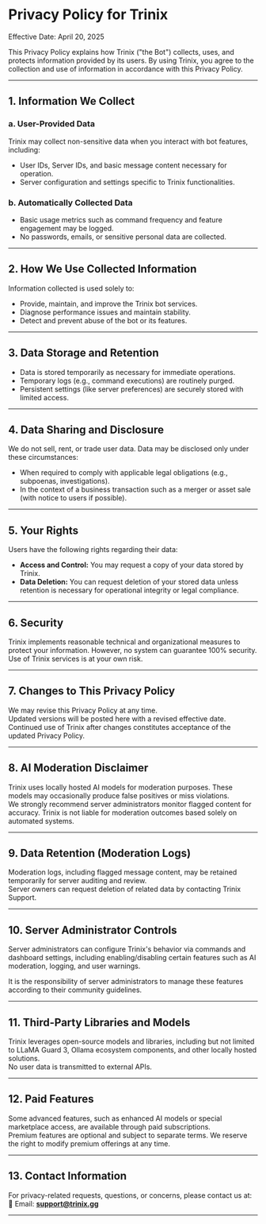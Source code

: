 # Privacy Policy for Trinix

Effective Date: April 20, 2025

This Privacy Policy explains how Trinix ("the Bot") collects, uses, and protects information provided by its users. By using Trinix, you agree to the collection and use of information in accordance with this Privacy Policy.

---

## 1. Information We Collect

### a. **User-Provided Data**
Trinix may collect non-sensitive data when you interact with bot features, including:
- User IDs, Server IDs, and basic message content necessary for operation.
- Server configuration and settings specific to Trinix functionalities.

### b. **Automatically Collected Data**
- Basic usage metrics such as command frequency and feature engagement may be logged.
- No passwords, emails, or sensitive personal data are collected.

---

## 2. How We Use Collected Information
Information collected is used solely to:
- Provide, maintain, and improve the Trinix bot services.
- Diagnose performance issues and maintain stability.
- Detect and prevent abuse of the bot or its features.

---

## 3. Data Storage and Retention
- Data is stored temporarily as necessary for immediate operations.
- Temporary logs (e.g., command executions) are routinely purged.
- Persistent settings (like server preferences) are securely stored with limited access.

---

## 4. Data Sharing and Disclosure
We do not sell, rent, or trade user data. Data may be disclosed only under these circumstances:
- When required to comply with applicable legal obligations (e.g., subpoenas, investigations).
- In the context of a business transaction such as a merger or asset sale (with notice to users if possible).

---

## 5. Your Rights
Users have the following rights regarding their data:
- **Access and Control:** You may request a copy of your data stored by Trinix.
- **Data Deletion:** You can request deletion of your stored data unless retention is necessary for operational integrity or legal compliance.

---

## 6. Security
Trinix implements reasonable technical and organizational measures to protect your information. However, no system can guarantee 100% security. Use of Trinix services is at your own risk.

---

## 7. Changes to This Privacy Policy
We may revise this Privacy Policy at any time.  
Updated versions will be posted here with a revised effective date. Continued use of Trinix after changes constitutes acceptance of the updated Privacy Policy.

---

## 8. AI Moderation Disclaimer
Trinix uses locally hosted AI models for moderation purposes. These models may occasionally produce false positives or miss violations.  
We strongly recommend server administrators monitor flagged content for accuracy. Trinix is not liable for moderation outcomes based solely on automated systems.

---

## 9. Data Retention (Moderation Logs)
Moderation logs, including flagged message content, may be retained temporarily for server auditing and review.  
Server owners can request deletion of related data by contacting Trinix Support.

---
## 10. Server Administrator Controls
Server administrators can configure Trinix's behavior via commands and dashboard settings, including enabling/disabling certain features such as AI moderation, logging, and user warnings.

It is the responsibility of server administrators to manage these features according to their community guidelines.

---

## 11. Third-Party Libraries and Models
Trinix leverages open-source models and libraries, including but not limited to LLaMA Guard 3, Ollama ecosystem components, and other locally hosted solutions.  
No user data is transmitted to external APIs.

---
## 12. Paid Features
Some advanced features, such as enhanced AI models or special marketplace access, are available through paid subscriptions.  
Premium features are optional and subject to separate terms. We reserve the right to modify premium offerings at any time.

---

## 13. Contact Information
For privacy-related requests, questions, or concerns, please contact us at:  
📧 Email: **support@trinix.gg**

---
